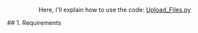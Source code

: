 <p align= "center">
  Here, I'll explain how to use the code: <a href="Upload_Files.py">Upload_Files.py</a> <br>
</p>
## 1. Requirements
